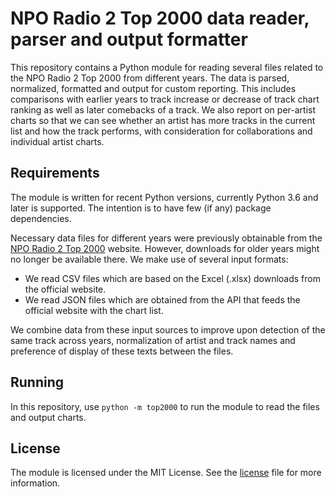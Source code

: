 # NPO Radio 2 Top 2000 data reader, parser and output formatter

This repository contains a Python module for reading several files related to 
the NPO Radio 2 Top 2000 from different years. The data is parsed, normalized, 
formatted and output for custom reporting. This includes comparisons with 
earlier years to track increase or decrease of track chart ranking as well as 
later comebacks of a track. We also report on per-artist charts so that we can 
see whether an artist has more tracks in the current list and how the track 
performs, with consideration for collaborations and individual artist charts.

## Requirements

The module is written for recent Python versions, currently Python 3.6 and 
later is supported. The intention is to have few (if any) package dependencies.

Necessary data files for different years were previously obtainable from the 
[NPO Radio 2 Top 2000](https://www.nporadio2.nl/top2000) website. However, 
downloads for older years might no longer be available there. We make use of 
several input formats:

- We read CSV files which are based on the Excel (.xlsx) downloads from the 
  official website.
- We read JSON files which are obtained from the API that feeds the official 
  website with the chart list.

We combine data from these input sources to improve upon detection of the same 
track across years, normalization of artist and track names and preference of 
display of these texts between the files.

## Running

In this repository, use `python -m top2000` to run the module to read the files 
and output charts.

## License

The module is licensed under the MIT License. See the [license](LICENSE) file 
for more information.
